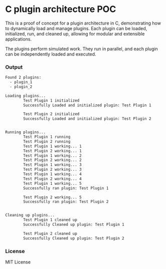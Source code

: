 # C plugin architecture POC

This is a proof of concept for a plugin architecture in C, demonstrating how to dynamically load and manage plugins.
Each plugin can be loaded, initialized, run, and cleaned up, allowing for modular and extensible applications.

The plugins perform simulated work. They run in parallel, and each plugin can be independently loaded and executed.


### Output
```bash
Found 2 plugins:
  - plugin_1
  - plugin_2

Loading plugins...
        Test Plugin 1 initialized
        Successfully Loaded and initialized plugin: Test Plugin 1

        Test Plugin 2 initialized
        Successfully Loaded and initialized plugin: Test Plugin 2


Running plugins...
        Test Plugin 1 running
        Test Plugin 2 running
        Test Plugin 1 working... 1
        Test Plugin 2 working... 1
        Test Plugin 1 working... 2
        Test Plugin 2 working... 2
        Test Plugin 1 working... 3
        Test Plugin 2 working... 3
        Test Plugin 1 working... 4
        Test Plugin 2 working... 4
        Test Plugin 1 working... 5
        Successfully ran plugin: Test Plugin 1

        Test Plugin 2 working... 5
        Successfully ran plugin: Test Plugin 2


Cleaning up plugins...
        Test Plugin 1 cleaned up
        Successfully Cleaned up plugin: Test Plugin 1

        Test Plugin 2 cleaned up
        Successfully Cleaned up plugin: Test Plugin 2
```

### License
MIT License

